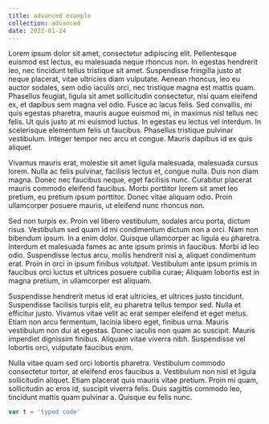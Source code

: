```yaml
---
title: advanced example
collection: advanced
date: 2022-01-24
---
```


Lorem ipsum dolor sit amet, consectetur adipiscing elit. Pellentesque euismod est lectus, eu malesuada neque rhoncus non. In egestas hendrerit leo, nec tincidunt tellus tristique sit amet. Suspendisse fringilla justo at neque placerat, vitae ultricies diam vulputate. Aenean rhoncus, leo eu auctor sodales, sem odio iaculis orci, nec tristique magna est mattis quam. Phasellus feugiat, ligula sit amet sollicitudin consectetur, nisi quam eleifend ex, et dapibus sem magna vel odio. Fusce ac lacus felis. Sed convallis, mi quis egestas pharetra, mauris augue euismod mi, in maximus nisl tellus nec felis. Ut quis justo at mi euismod luctus. In egestas eu lectus vel interdum. In scelerisque elementum felis ut faucibus. Phasellus tristique pulvinar vestibulum. Integer tempor nec arcu et congue. Mauris dapibus id ex quis aliquet.

Vivamus mauris erat, molestie sit amet ligula malesuada, malesuada cursus lorem. Nulla ac felis pulvinar, facilisis lectus et, congue nulla. Duis non diam magna. Donec nec faucibus neque, eget facilisis nunc. Curabitur placerat mauris commodo eleifend faucibus. Morbi porttitor lorem sit amet leo pretium, eu pretium ipsum porttitor. Donec vitae aliquam odio. Proin ullamcorper posuere mauris, ut eleifend nunc rhoncus non.

Sed non turpis ex. Proin vel libero vestibulum, sodales arcu porta, dictum risus. Vestibulum sed quam id mi condimentum dictum non a orci. Nam non bibendum ipsum. In a enim dolor. Quisque ullamcorper ac ligula eu pharetra. Interdum et malesuada fames ac ante ipsum primis in faucibus. Morbi id leo odio. Suspendisse lectus arcu, mollis hendrerit nisi a, aliquet condimentum erat. Proin in orci in ipsum finibus volutpat. Vestibulum ante ipsum primis in faucibus orci luctus et ultrices posuere cubilia curae; Aliquam lobortis est in magna pretium, in ullamcorper est aliquam.

Suspendisse hendrerit metus id erat ultricies, et ultrices justo tincidunt. Suspendisse facilisis turpis elit, eu pharetra tellus tempor sed. Nulla et efficitur justo. Vivamus vitae velit ac erat semper eleifend et eget metus. Etiam non arcu fermentum, lacinia libero eget, finibus urna. Mauris vestibulum non dui at egestas. Donec iaculis non quam ac suscipit. Mauris imperdiet dignissim finibus. Aliquam vitae viverra nibh. Suspendisse vel lobortis orci, vulputate faucibus enim.

Nulla vitae quam sed orci lobortis pharetra. Vestibulum commodo consectetur tortor, at eleifend eros faucibus a. Vestibulum non nisl et ligula sollicitudin aliquet. Etiam placerat quis mauris vitae pretium. Proin mi quam, sollicitudin ac eros id, suscipit viverra felis. Duis sagittis commodo leo, tincidunt mattis quam pulvinar a. Quisque eu felis nunc.

```js
var t = 'typed code'
```